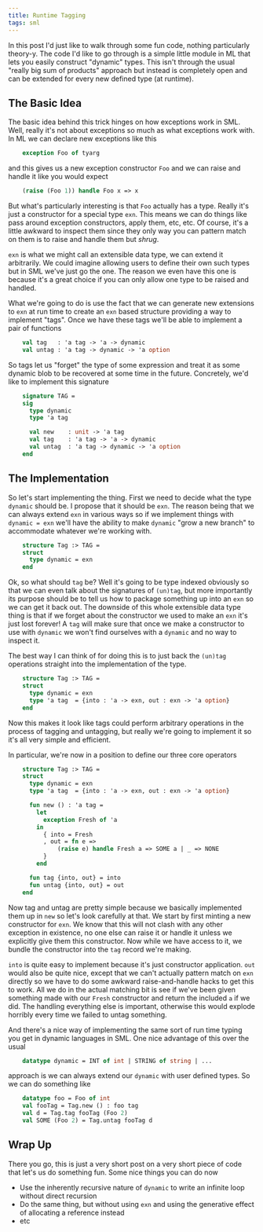 ```yaml
---
title: Runtime Tagging
tags: sml
---
```


In this post I'd just like to walk through some fun code, nothing
particularly theory-y. The code I'd like to go through is a simple
little module in ML that lets you easily construct "dynamic"
types. This isn't through the usual "really big sum of products"
approach but instead is completely open and can be extended for every
new defined type (at runtime).

## The Basic Idea

The basic idea behind this trick hinges on how exceptions work in
SML. Well, really it's not about exceptions so much as what exceptions
work with. In ML we can declare new exceptions like this

``` sml
    exception Foo of tyarg
```

and this gives us a new exception constructor `Foo` and we can raise
and handle it like you would expect


``` sml
    (raise (Foo 1)) handle Foo x => x
```

But what's particularly interesting is that `Foo` actually has a
type. Really it's just a constructor for a special type `exn`. This
means we can do things like pass around exception constructors, apply
them, etc, etc. Of course, it's a little awkward to inspect them since
they only way you can pattern match on them is to raise and handle
them but *shrug*.

`exn` is what we might call an extensible data type, we can extend it
arbitrarily. We could imagine allowing users to define their own such
types but in SML we've just go the one. The reason we even have this
one is because it's a great choice if you can only allow one type to
be raised and handled.

What we're going to do is use the fact that we can generate new
extensions to `exn` at run time to create an `exn` based structure
providing a way to implement "tags". Once we have these tags we'll be
able to implement a pair of functions

``` sml
    val tag   : 'a tag -> 'a -> dynamic
    val untag : 'a tag -> dynamic -> 'a option
```

So tags let us "forget" the type of some expression and treat it as
some dynamic blob to be recovered at some time in the
future. Concretely, we'd like to implement this signature

``` sml
    signature TAG =
    sig
      type dynamic
      type 'a tag

      val new    : unit -> 'a tag
      val tag    : 'a tag -> 'a -> dynamic
      val untag  : 'a tag -> dynamic -> 'a option
    end
```

## The Implementation

So let's start implementing the thing. First we need to decide what
the type `dynamic` should be. I propose that it should be `exn`. The
reason being that we can always extend `exn` in various ways so if we
implement things with `dynamic = exn` we'll have the ability to make
`dynamic` "grow a new branch" to accommodate whatever we're working
with.

``` sml
    structure Tag :> TAG =
    struct
      type dynamic = exn
    end
```

Ok, so what should `tag` be? Well it's going to be type indexed
obviously so that we can even talk about the signatures of `(un)tag`,
but more importantly its purpose should be to tell us how to package
something up into an `exn` so we can get it back out. The downside of
this whole extensible data type thing is that if we forget about the
constructor we used to make an `exn` it's just lost forever! A `tag`
will make sure that once we make a constructor to use with `dynamic`
we won't find ourselves with a `dynamic` and no way to inspect it.

The best way I can think of for doing this is to just back the
`(un)tag` operations straight into the implementation of the type.

``` sml
    structure Tag :> TAG =
    struct
      type dynamic = exn
      type 'a tag  = {into : 'a -> exn, out : exn -> 'a option}
    end
```

Now this makes it look like tags could perform arbitrary operations in
the process of tagging and untagging, but really we're going to
implement it so it's all very simple and efficient.

In particular, we're now in a position to define our three core operators

``` sml
    structure Tag :> TAG =
    struct
      type dynamic = exn
      type 'a tag  = {into : 'a -> exn, out : exn -> 'a option}

      fun new () : 'a tag =
        let
          exception Fresh of 'a
        in
          { into = Fresh
          , out = fn e =>
              (raise e) handle Fresh a => SOME a | _ => NONE
          }
        end

      fun tag {into, out} = into
      fun untag {into, out} = out
    end
```

Now tag and untag are pretty simple because we basically implemented
them up in `new` so let's look carefully at that. We start by first
minting a new constructor for `exn`. We know that this will not clash
with any other exception in existence, no one else can raise it or
handle it unless we explicitly give them this constructor. Now while
we have access to it, we bundle the constructor into the `tag` record
we're making.

`into` is quite easy to implement because it's just constructor
application. `out` would also be quite nice, except that we can't
actually pattern match on `exn` directly so we have to do some awkward
raise-and-handle hacks to get this to work. All we do in the actual
matching bit is see if we've been given something made with our
`Fresh` constructor and return the included `a` if we did. The
handling everything else is important, otherwise this would explode
horribly every time we failed to untag something.

And there's a nice way of implementing the same sort of run time
typing you get in dynamic languages in SML. One nice advantage of this
over the usual

``` sml
    datatype dynamic = INT of int | STRING of string | ...
```

approach is we can always extend our `dynamic` with user defined
types. So we can do something like

``` sml
    datatype foo = Foo of int
    val fooTag = Tag.new () : foo tag
    val d = Tag.tag fooTag (Foo 2)
    val SOME (Foo 2) = Tag.untag fooTag d
```

## Wrap Up

There you go, this is just a very short post on a very short piece of
code that let's us do something fun. Some nice things you can do now

 - Use the inherently recursive nature of `dynamic` to write an
   infinite loop without direct recursion
 - Do the same thing, but without using `exn` and using the generative
   effect of allocating a reference instead
 - etc
